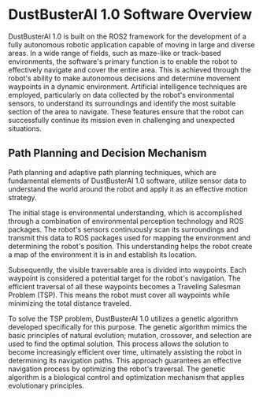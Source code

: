# DustBusterAI 1.0 Software Overview

DustBusterAI 1.0 is built on the ROS2 framework for the development of a fully autonomous robotic application capable of moving in large and diverse areas. In a wide range of fields, such as maze-like or track-based environments, the software's primary function is to enable the robot to effectively navigate and cover the entire area. This is achieved through the robot's ability to make autonomous decisions and determine movement waypoints in a dynamic environment. Artificial intelligence techniques are employed, particularly on data collected by the robot's environmental sensors, to understand its surroundings and identify the most suitable section of the area to navigate. These features ensure that the robot can successfully continue its mission even in challenging and unexpected situations.

## Path Planning and Decision Mechanism

Path planning and adaptive path planning techniques, which are fundamental elements of DustBusterAI 1.0 software, utilize sensor data to understand the world around the robot and apply it as an effective motion strategy.

The initial stage is environmental understanding, which is accomplished through a combination of environmental perception technology and ROS packages. The robot's sensors continuously scan its surroundings and transmit this data to ROS packages used for mapping the environment and determining the robot's position. This understanding helps the robot create a map of the environment it is in and establish its location.

Subsequently, the visible traversable area is divided into waypoints. Each waypoint is considered a potential target for the robot's navigation. The efficient traversal of all these waypoints becomes a Traveling Salesman Problem (TSP). This means the robot must cover all waypoints while minimizing the total distance traveled.

To solve the TSP problem, DustBusterAI 1.0 utilizes a genetic algorithm developed specifically for this purpose. The genetic algorithm mimics the basic principles of natural evolution; mutation, crossover, and selection are used to find the optimal solution. This process allows the solution to become increasingly efficient over time, ultimately assisting the robot in determining its navigation paths. This approach guarantees an effective navigation process by optimizing the robot's traversal. The genetic algorithm is a biological control and optimization mechanism that applies evolutionary principles.

